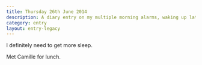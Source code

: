 ```yaml
---
title: Thursday 26th June 2014
description: A diary entry on my multiple morning alarms, waking up late, and lunch in Holborn
category: entry
layout: entry-legacy
---
```


I definitely need to get more sleep.

Met Camille for lunch.

